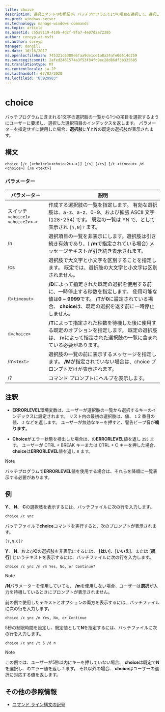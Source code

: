 ```yaml
---
title: choice
description: 選択コマンドの参照記事。バッチプログラムで1つの項目を選択して、選択した項目のインデックスを返すようにユーザーに要求します。
ms.prod: windows-server
ms.technology: manage-windows-commands
ms.topic: article
ms.assetid: c65a9119-410b-4dcf-9fa7-4e07d2a7238b
author: coreyp-at-msft
ms.author: coreyp
manager: dongill
ms.date: 10/16/2017
ms.openlocfilehash: 745321c6388e6faa9de1ce1a8a24afe66514d259
ms.sourcegitcommit: 2afed2461574a3f53f84fc9ec28d86df3b335685
ms.translationtype: MT
ms.contentlocale: ja-JP
ms.lasthandoff: 07/02/2020
ms.locfileid: "85929983"
---
```

# <a name="choice"></a>choice

バッチプログラムに含まれる1文字の選択肢の一覧から1つの項目を選択するようにユーザーに要求し、選択した選択項目のインデックスを返します。 パラメーターを指定せずに使用した場合、**選択肢**に**Y**と**N**の既定の選択肢が表示されます。

## <a name="syntax"></a>構文

```
choice [/c [<choice1><choice2><…>]] [/n] [/cs] [/t <timeout> /d <choice>] [/m <text>]
```

### <a name="parameters"></a>パラメーター

| パラメーター | 説明 |
| --------- | ----------- |
| スイッチ`<choice1><choice2><…>` | 作成する選択肢の一覧を指定します。 有効な選択肢は、a-z、a-z、0-9、および拡張 ASCII 文字 (128-254) です。 既定の一覧は YN で、として表示され `[Y,N]?` ます。 |
| /n | 選択項目の一覧を非表示にします。選択肢は引き続き有効であり、( **/m**で指定されている場合) メッセージテキストが引き続き表示されます。 |
| /cs | 選択肢で大文字と小文字を区別することを指定します。 既定では、選択肢の大文字と小文字は区別されません。 |
| /t`<timeout>` | **/D**によって指定された既定の選択を使用する前に、一時停止する秒数を指定します。 使用可能な値は**0** ~ **9999**です。 **/T**が**0**に設定されている場合、 **choice**は、既定の選択を返す前に一時停止しません。 |
| d`<choice>` | **/T**によって指定された秒数を待機した後に使用する既定のオプションを指定します。 既定の選択肢は、 **/c**によって指定された選択肢の一覧に含まれている必要があります。 |
| /m`<text>` | 選択肢の一覧の前に表示するメッセージを指定します。 **/M**が指定されていない場合は、choice プロンプトだけが表示されます。 |
| /? | コマンド プロンプトにヘルプを表示します。 |

## <a name="remarks"></a>注釈

- **ERRORLEVEL**環境変数は、ユーザーが選択肢の一覧から選択するキーのインデックスに設定されます。 リスト内の最初の選択肢は、値、 `1` 2 番目の値、 `2` などを返します。 ユーザーが無効なキーを押すと、警告ビープ音が**鳴ります**。

- **Choice**がエラー状態を検出した場合は、の**ERRORLEVEL**値を返し `255` ます。 ユーザーが CTRL + BREAK キーまたは CTRL + C キーを押した場合、 **choice**は**ERRORLEVEL**値を返し `0` ます。

> [!NOTE]
> バッチプログラムで**ERRORLEVEL**値を使用する場合は、それらを降順に一覧表示する必要があります。

## <a name="examples"></a>例

**Y**、 **N**、 **C**の選択肢を表示するには、バッチファイルに次の行を入力します。

```
choice /c ync
```

バッチファイルで**choice**コマンドを実行すると、次のプロンプトが表示されます。

```
[Y,N,C]?
```

**Y**、 **N**、および**C**の選択肢を非表示にするには、 **[はい**]、[**いいえ**]、または [**続行**] というテキストを表示するには、バッチファイルに次の行を入力します。

```
choice /c ync /n /m Yes, No, or Continue?
```

> [!NOTE]
> **/N**パラメーターを使用していても、 **/m**を使用しない場合、ユーザーは**選択**が入力を待機しているときにプロンプトが表示されません。

前の例で使用したテキストとオプションの両方を表示するには、バッチファイルに次の行を入力します。

```
choice /c ync /m Yes, No, or Continue
```

5秒の制限時間を設定し、既定値として**N**を指定するには、バッチファイルに次の行を入力します。

```
choice /c ync /t 5 /d n
```

> [!NOTE]
> この例では、ユーザーが5秒以内にキーを押していない場合、 **choice**は既定で**N**を選択し、のエラー値を返し `2` ます。 それ以外の場合、 **choice**はユーザーの選択に対応する値を返します。

## <a name="additional-references"></a>その他の参照情報

- [コマンド ライン構文の記号](command-line-syntax-key.md)
